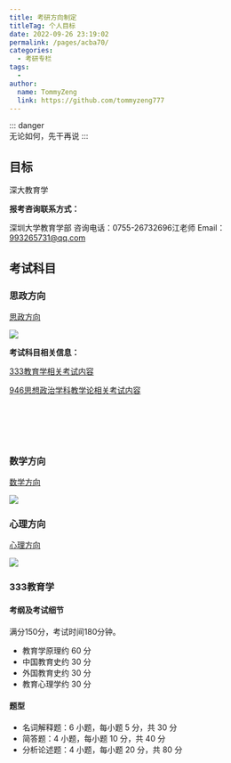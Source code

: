 ```yaml
---
title: 考研方向制定
titleTag: 个人目标
date: 2022-09-26 23:19:02
permalink: /pages/acba70/
categories:
  - 考研专栏
tags:
  - 
author: 
  name: TommyZeng
  link: https://github.com/tommyzeng777
---
```


::: danger  
无论如何，先干再说
:::

## 目标
深大教育学

**报考咨询联系方式：**

深圳大学教育学部
咨询电话：0755-26732696江老师
Email：993265731@qq.com



## 考试科目

### 思政方向

[思政方向](http://ehall.szu.edu.cn/gsapp/sys/zsjzapp/index.do#/2023/4/118/045102)

![](https://gcore.jsdelivr.net/gh/TommyZeng777/picgo/img/202210182256763.jpg)

**考试科目相关信息：**

[333教育学相关考试内容](/pages/34c678/)

[946思想政治学科教学论相关考试内容](/pages/f609a6/)



<br><br><br><br>


### 数学方向

[数学方向](http://ehall.szu.edu.cn/gsapp/sys/zsjzapp/index.do#/2023/4/118/045104)

![](https://gcore.jsdelivr.net/gh/TommyZeng777/picgo/img/202210052047803.png)


### 心理方向

[心理方向](http://ehall.szu.edu.cn/gsapp/sys/zsjzapp/index.do#/2023/4/118/045116)

![](https://gcore.jsdelivr.net/gh/TommyZeng777/picgo/img/202210052053188.png)





### 333教育学

#### 考纲及考试细节

满分150分，考试时间180分钟。

- 教育学原理约 60 分
- 中国教育史约 30 分
- 外国教育史约 30 分
- 教育心理学约 30 分

#### 题型

- 名词解释题：6 小题，每小题 5 分，共 30 分
- 简答题：4 小题，每小题 10 分，共 40 分
- 分析论述题：4 小题，每小题 20 分，共 80 分





